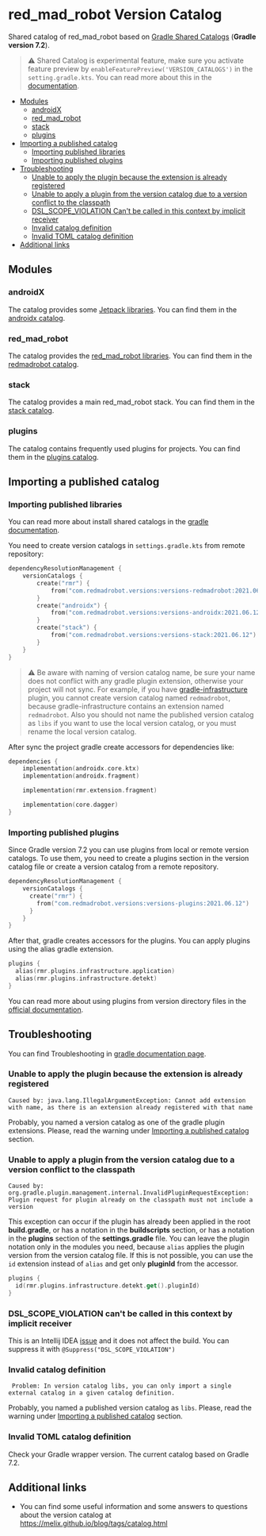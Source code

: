 # red_mad_robot Version Catalog

Shared catalog of red_mad_robot based on [Gradle Shared Catalogs](https://docs.gradle.org/current/userguide/platforms.html#sec:sharing-catalogs) (**Gradle version 7.2**).

> :warning: Shared Catalog is experimental feature, make sure you activate feature preview by `enableFeaturePreview('VERSION_CATALOGS')` in the `setting.gradle.kts`. 
> You can read more about this in the [documentation](https://docs.gradle.org/current/userguide/platforms.html).

<!-- START doctoc generated TOC please keep comment here to allow auto update -->
<!-- DON'T EDIT THIS SECTION, INSTEAD RE-RUN doctoc TO UPDATE -->

- [Modules](#modules)
  - [androidX](#androidx)
  - [red_mad_robot](#red_mad_robot)
  - [stack](#stack)
  - [plugins](#plugins)
- [Importing a published catalog](#importing-a-published-catalog)
  - [Importing published libraries](#importing-published-libraries)
  - [Importing published plugins](#importing-published-plugins)
- [Troubleshooting](#troubleshooting)
  - [Unable to apply the plugin because the extension is already registered](#unable-to-apply-the-plugin-because-the-extension-is-already-registered)
  - [Unable to apply a plugin from the version catalog due to a version conflict to the classpath](#unable-to-apply-a-plugin-from-the-version-catalog-due-to-a-version-conflict-to-the-classpath)
  - [DSL_SCOPE_VIOLATION Can't be called in this context by implicit receiver](#dsl_scope_violation-cant-be-called-in-this-context-by-implicit-receiver)
  - [Invalid catalog definition](#invalid-catalog-definition)
  - [Invalid TOML catalog definition](#invalid-toml-catalog-definition)
- [Additional links](#additional-links)

<!-- END doctoc generated TOC please keep comment here to allow auto update -->

## Modules

### androidX 

The catalog provides some [Jetpack libraries](https://developer.android.com/jetpack/androidx/versions). 
You can find them in the [androidx catalog](versions-androidx/libs.versions.toml).

### red_mad_robot

The catalog provides the [red_mad_robot libraries](https://github.com/RedMadRobot). 
You can find them in the [redmadrobot catalog](versions-redmadrobot/libs.versions.toml).

### stack

The catalog provides a main red_mad_robot stack.
You can find them in the [stack catalog](versions-stack/libs.versions.toml).

### plugins

The catalog contains frequently used plugins for projects.
You can find them in the [plugins catalog](versions-plugins/libs.versions.toml).

## Importing a published catalog 

### Importing published libraries

You can read more about install shared catalogs in the [gradle documentation](https://docs.gradle.org/current/userguide/platforms.html#sec:importing-published-catalog).

You need to create version catalogs in `settings.gradle.kts` from remote repository:

```kotlin
dependencyResolutionManagement {
    versionCatalogs {
        create("rmr") {
            from("com.redmadrobot.versions:versions-redmadrobot:2021.06.12")
        }
        create("androidx") {
            from("com.redmadrobot.versions:versions-androidx:2021.06.12")
        }
        create("stack") {
            from("com.redmadrobot.versions:versions-stack:2021.06.12")
        }
    }
}
``` 

> :warning: Be aware with naming of version catalog name, be sure your name does not conflict with any gradle plugin extension, otherwise your project will not sync.
> For example, if you have [gradle-infrastructure](https://github.com/RedMadRobot/gradle-infrastructure) plugin, you cannot create version catalog named `redmadrobot`, because gradle-infrastructure contains an extension named `redmadrobot`.
> Also you should not name the published version catalog as `libs` if you want to use the local version catalog, or you must rename the local version catalog.

After sync the project gradle create accessors for dependencies like: 

```kotlin
dependencies {
    implementation(androidx.core.ktx)
    implementation(androidx.fragment)

    implementation(rmr.extension.fragment)

    implementation(core.dagger)
}
```

### Importing published plugins

Since Gradle version 7.2 you can use plugins from local or remote version catalogs. 
To use them, you need to create a plugins section in the version catalog file or create a version catalog from a remote repository.

```kotlin
dependencyResolutionManagement {
    versionCatalogs {
      create("rmr") {
        from("com.redmadrobot.versions:versions-plugins:2021.06.12")
      }
    }
}
```

After that, gradle creates accessors for the plugins. You can apply plugins using the alias gradle extension.

```kotlin
plugins {
  alias(rmr.plugins.infrastructure.application)
  alias(rmr.plugins.infrastructure.detekt)
}
``` 

You can read more about using plugins from version directory files in the [official documentation](https://docs.gradle.org/current/userguide/platforms.html#sec:plugins).

## Troubleshooting

You can find Troubleshooting in [gradle documentation page](https://docs.gradle.org/7.2/userguide/version_catalog_problems.html).

### Unable to apply the plugin because the extension is already registered 

```text
Caused by: java.lang.IllegalArgumentException: Cannot add extension with name, as there is an extension already registered with that name
```

Probably, you named a version catalog as one of the gradle plugin extensions.
Please, read the warning under [Importing a published catalog](#importing-a-published-catalog) section.

### Unable to apply a plugin from the version catalog due to a version conflict to the classpath

```text
Caused by: org.gradle.plugin.management.internal.InvalidPluginRequestException: Plugin request for plugin already on the classpath must not include a version
```

This exception can occur if the plugin has already been applied in the root **build.gradle**, or has a notation in the **buildscripts** section, or has a notation in the **plugins** section of the **settings.gradle** file.
You can leave the plugin notation only in the modules you need, because `alias` applies the plugin version from the version catalog file. 
If this is not possible, you can use the `id` extension instead of `alias` and get only **pluginId** from the accessor.

```kotlin
plugins {
  id(rmr.plugins.infrastructure.detekt.get().pluginId)
}
```

### DSL_SCOPE_VIOLATION can't be called in this context by implicit receiver

This is an Intellij IDEA [issue](https://youtrack.jetbrains.com/issue/KTIJ-19369) and it does not affect the build.
You can suppress it with `@Suppress("DSL_SCOPE_VIOLATION")`

### Invalid catalog definition

```text
 Problem: In version catalog libs, you can only import a single external catalog in a given catalog definition.
```

Probably, you named a published version catalog as `libs`.
Please, read the warning under [Importing a published catalog](#importing-a-published-catalog) section.

### Invalid TOML catalog definition

Check your Gradle wrapper version. The current catalog based on Gradle 7.2. 

## Additional links

- You can find some useful information and some answers to questions about the version catalog at https://melix.github.io/blog/tags/catalog.html
